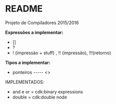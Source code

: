 # README #

Projeto de Compiladores 2015/2016

**Expressões a implementar:**
* []
* ?
* ! (impressão + stuff) , !! (impressão), !!!(retorno)

**Tipos a implementar:**
* ponteiros ----- <>

IMPLEMENTADOS:
- and e or = cdk:binary expressions
- double = cdk:double node
